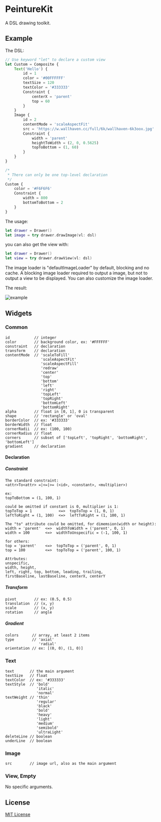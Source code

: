 # PeintureKit

A DSL drawing toolkit.

## Example

The DSL:

```javascript
// Use keyword "let" to declare a custom view
let Custom = Composite {
    Text('Hello') {
        id = 1
        color = '#00FFFFFF'
        textSize = 120
        textColor = '#333333'
        Constraint {
            centerX = 'parent'
            top = 60
        }
    }
    Image {
        id = 2
        contentMode = 'scaleAspectFit'
        src = 'https://w.wallhaven.cc/full/6k/wallhaven-6k3oox.jpg'
        Constraint {
            width = 'parent'
            heightToWidth = (2, 0, 0.5625)
            topToBottom = (1, 60)
        }
    }
}

/*
 * There can only be one top-level declaration
 */
Custom {
    color = '#F6F6F6'
    Constraint {
        width = 800
        bottomToBottom = 2
    }
}
```

The usage:

```swift
let drawer = Drawer()
let image = try drawer.drawImage(vl: dsl)
```

you can also get the view with:

```swift
let drawer = Drawer()
let view = try drawer.drawView(vl: dsl)
```

The image loader is "defaultImageLoader" by default, blocking and no cache.
A blocking image loader required to output a image, 
but not to output a view to be displayed. 
You can also customize the image loader.


The result:

![example](https://i.loli.net/2020/09/14/x97eYTODVuormBL.png)

## Widgets

### Common
```
id           // integer
color        // background color, ex: '#FFFFFF'
constraint   // declaration
transform    // declaration
contentMode  // 'scaleToFill'
                'scaleAspectFit'
                'scaleAspectFill'
                'redraw'
                'center'
                'top'
                'bottom'
                'left'
                'right'
                'topLeft'
                'topRight'
                'bottomLeft'
                'bottomRight'
alpha        // float in [0, 1], 0 is transparent
shape        // 'rectangle' or 'oval'
borderColor  // ex: '#333333'
borderWidth  // float
cornerRadii  // ex: (100, 100)
cornerRadius // float
corners      // subset of ['topLeft', 'topRight', 'bottomRight', 'bottomLeft']
gradient     // declaration
```

#### Declaration

##### Constraint
```
The standard constraint:
<attr>To<attr> =|<=|>= (<id>, <constant>, <multiplier>)

ex:
topToBottom = (1, 100, 1)

could be omitted if constant is 0, multiplier is 1:
topToTop = 1            <=>  topToTop = (1, 0, 1)
leftToRight = (1, 100)  <=>  leftToRight = (1, 100, 1)

The "to" attribute could be omitted, for dimemsion(width or height):
width = 'parent'  <=>  widthToWidth = ('parent', 0, 1)
width = 100       <=>  widthToUnspecific = (-1, 100, 1)

for others:
top = 'parent'    <=>  topToTop = ('parent', 0, 1)
top = 100         <=>  topToTop = ('parent', 100, 1)

Attrbutes:
unspecific,
width, height,
left, right, top, bottom, leading, trailing,
firstBaseline, lastBaseline, centerX, centerY
```

##### Transform 
```
pivot        // ex: (0.5, 0.5)
translation  // (x, y)
scale        // (x, y)
rotation     // angle
```

##### Gradient
```
colors      // array, at least 2 items
type        // 'axial'
               'radial'
orientation // ex: [(0, 0), (1, 0)]
```

### Text
```
text       // the main argument
textSize   // float
textColor  // ex: '#333333'
textStyle  // 'bold'
              'italic'
              'normal'
textWeight // 'thin'
              'regular'
              'black'
              'bold'
              'heavy'
              'light'
              'medium'
              'semibold'
              'ultraLight'
deleteLine // boolean
underLine  // boolean
```

### Image
```
src        // image url, also as the main argument
```

### View, Empty
No specific arguments.

## License

[MIT License](https://www.mit-license.org)
